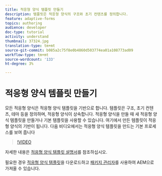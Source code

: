 ```yaml
---
title: 적응형 양식 템플릿 만들기
description: 템플릿은 적응형 양식의 구조와 초기 컨텐츠를 정의합니다.
feature: adaptive-forms
topics: authoring
audience: developer
doc-type: tutorial
activity: understand
thumbnail: 37324.jpg
translation-type: tm+mt
source-git-commit: b085a2c75f8e0b4860d503774ea01a108773ad09
workflow-type: tm+mt
source-wordcount: '133'
ht-degree: 3%

---
```



# 적응형 양식 템플릿 만들기

모든 적응형 양식은 적응형 양식 템플릿을 기반으로 합니다. 템플릿은 구조, 초기 컨텐츠, 테마 등을 정의하며, 적응형 양식이 상속합니다. 적응형 양식을 만들 때 새 적응형 양식 템플릿을 만들거나 기본 템플릿을 사용할 수 있습니다.
여기에서 만든 템플릿이 적응형 양식의 기반이 됩니다.
다음 비디오에서는 적응형 양식 템플릿을 만드는 기본 프로세스를 보여 줍니다

>[!VIDEO](https://video.tv.adobe.com/v/37324/quality=9)

자세한 내용은 [적응형 양식 템플릿 설명서](https://docs.adobe.com/content/help/en/experience-manager-65/forms/adaptive-forms-advanced-authoring/template-editor.html)를 참조하십시오.

필요한 경우 [적응형 양식 템플릿](assets/peak-application-template.zip)을 다운로드하고 [패키지 관리자](http://localhost:4502/crx/packmgr/index.jsp)를 사용하여 AEM으로 가져올 수 있습니다.




